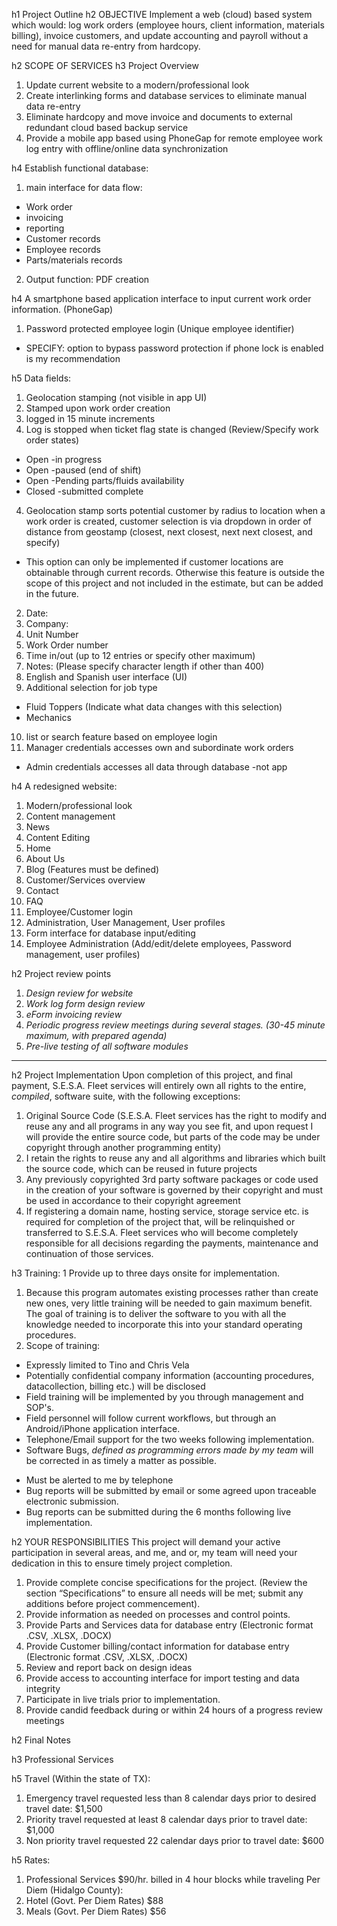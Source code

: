 h1 Project Outline
h2 OBJECTIVE
Implement a web (cloud) based system which would: log work orders (employee
hours, client information, materials billing), invoice customers, and update
accounting and payroll without a need for manual data re-entry from hardcopy.

h2 SCOPE OF SERVICES
h3 Project Overview

1. Update current website to a modern/professional look
2. Create interlinking forms and database services to eliminate manual data re-entry
3. Eliminate hardcopy and move invoice and documents to external redundant cloud based backup service
4. Provide a mobile app based using PhoneGap for remote employee work log entry with offline/online data synchronization


h4 Establish functional database:

1. main interface for data flow:
* Work order
* invoicing
* reporting
* Customer records
* Employee records
* Parts/materials records
2. Output function: PDF creation

h4 A smartphone based application interface to input current work order information. (PhoneGap)

1. Password protected employee login (Unique employee identifier)
* SPECIFY: option to bypass password protection if phone lock is enabled is my recommendation

<div style="page-break-after: always;"></div>

h5 Data fields:
1. Geolocation stamping (not visible in app UI)
1. Stamped upon work order creation
2. logged in 15 minute increments
3. Log is stopped when ticket flag state is changed (Review/Specify work order states)
* Open -in progress
* Open -paused (end of shift)
* Open -Pending parts/fluids availability
* Closed -submitted complete
4. Geolocation stamp sorts potential customer by radius to location when a work order is created, customer selection is via dropdown in order of distance from geostamp (closest, next closest, next next closest, and specify)
* This option can only be implemented if customer locations are obtainable through current records. Otherwise this feature is outside the scope of this project and not included in the estimate, but can be added in the future.
2. Date:
3. Company:
4. Unit Number
5. Work Order number
6. Time in/out (up to 12 entries or specify other maximum)
7. Notes: (Please specify character length if other than 400)
8. English and Spanish user interface (UI)
9. Additional selection for job type
* Fluid Toppers (Indicate what data changes with this selection)
* Mechanics
10. list or search feature based on employee login
11. Manager credentials accesses own and subordinate work orders
* Admin credentials accesses all data through database -not app

h4 A redesigned website:

1. Modern/professional look
2. Content management
3. News
4. Content Editing
5. Home
6. About Us
7. Blog (Features must be defined)
8. Customer/Services overview
9. Contact
10. FAQ
11. Employee/Customer login
12. Administration, User Management, User profiles
13. Form interface for database input/editing
14. Employee Administration (Add/edit/delete employees, Password management, user profiles)

h2 Project review points

1. *Design review for website*
2. *Work log form design review*
3. *eForm invoicing review*
4. *Periodic progress review meetings during several stages. (30-45 minute maximum, with prepared agenda)*
5. *Pre-live testing of all software modules*

---

h2 Project Implementation
Upon completion of this project, and final payment, S.E.S.A. Fleet services will entirely own all rights to the entire, *compiled*, software suite, with the following exceptions:

1. Original Source Code (S.E.S.A. Fleet services has the right to modify and reuse any and all programs in any way you see fit, and upon request I will provide the entire source code, but parts of the code may be under copyright through another programming entity)
2. I retain the rights to reuse any and all algorithms and libraries which built the source code, which can be reused in future projects
3. Any previously copyrighted 3rd party software packages or code used in the creation of your software is governed by their copyright and must be used in accordance to their copyright agreement
4. If registering a domain name, hosting service, storage service etc. is required for completion of the project that, will be relinquished or transferred to S.E.S.A. Fleet services who will become completely responsible for all decisions regarding the payments, maintenance and continuation of those services.

h3 Training:
1 Provide up to three days onsite for implementation.
1. Because this program automates existing processes rather than create new ones, very little training will be needed to gain maximum benefit. The goal of training is to deliver the software to you with all the knowledge needed to incorporate this into your standard operating procedures.
2. Scope of training:
*  Expressly limited to Tino and Chris Vela
*  Potentially confidential company information (accounting procedures, datacollection, billing etc.) will be disclosed
*  Field training will be implemented by you through management and SOP's.
*  Field personnel will follow current workflows, but through an Android/iPhone application interface.
*  Telephone/Email support for the two weeks following implementation.
*  Software Bugs, *defined as programming errors made by my team* will be corrected in as timely a matter as possible.
- Must be alerted to me by telephone
- Bug reports will be submitted by email or some agreed upon traceable electronic submission.
- Bug reports can be submitted during the 6 months following live implementation.

<div style="page-break-after: always;"></div>

h2 YOUR RESPONSIBILITIES
This project will demand your active participation in several areas, and me, and or, my team will need your dedication in this to ensure timely project completion.

1. Provide complete concise specifications for the project. (Review the section “Specifications” to ensure all needs will be met; submit any additions before project commencement).
2. Provide information as needed on processes and control points.
3. Provide Parts and Services data for database entry (Electronic format .CSV, .XLSX, .DOCX)
4. Provide Customer billing/contact information for database entry (Electronic format .CSV, .XLSX, .DOCX)
5. Review and report back on design ideas
6. Provide access to accounting interface for import testing and data integrity
7. Participate in live trials prior to implementation.
8. Provide candid feedback during or within 24 hours of a progress review meetings

h2 Final Notes

h3 Professional Services

h5 Travel (Within the state of TX):
1. Emergency travel requested less than 8 calendar days prior to desired travel date: \$1,500
2. Priority travel requested at least 8 calendar days prior to travel date: \$1,000
3. Non priority travel requested 22 calendar days prior to travel date: \$600

h5 Rates:
1. Professional Services \$90/hr. billed in 4 hour blocks while traveling Per Diem (Hidalgo County):
2. Hotel (Govt. Per Diem Rates) \$88
3. Meals (Govt. Per Diem Rates) \$56
